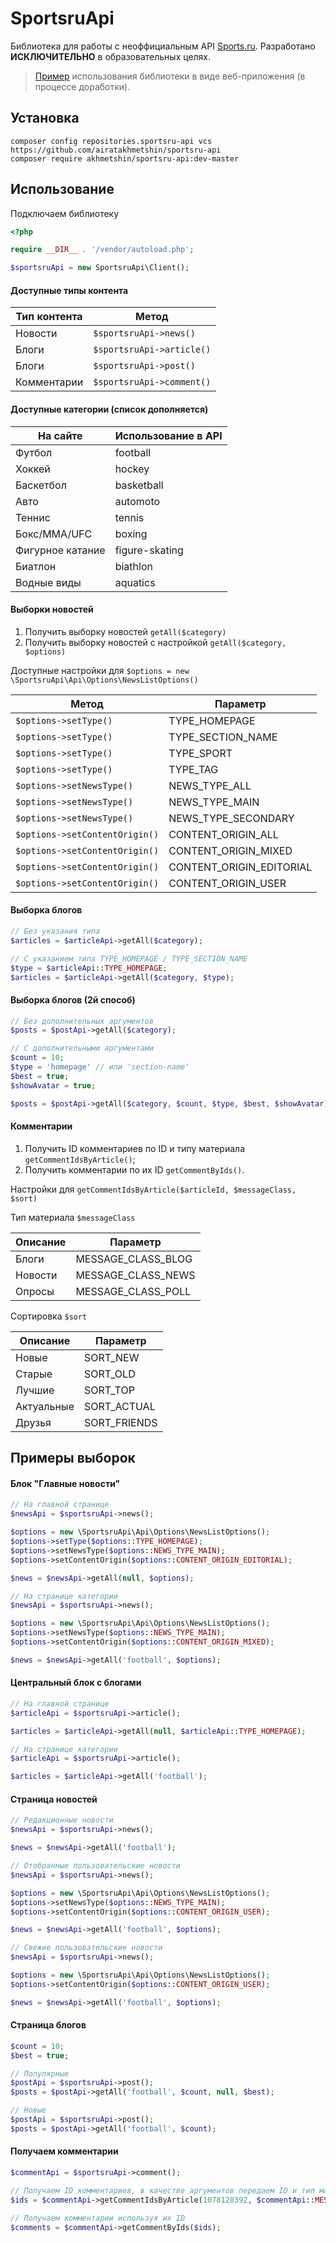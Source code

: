 # SportsruApi

Библиотека для работы с неоффициальным API [Sports.ru](https://www.sports.ru). Разработано **ИСКЛЮЧИТЕЛЬНО** в образовательных целях.

> [Пример](https://github.com/airatakhmetshin/sports-web) использования библиотеки в виде веб-приложения (в процессе доработки).

## Установка

```
composer config repositories.sportsru-api vcs https://github.com/airatakhmetshin/sportsru-api
composer require akhmetshin/sportsru-api:dev-master
```

## Использование

Подключаем библиотеку

```php
<?php

require __DIR__ . '/vendor/autoload.php';

$sportsruApi = new SportsruApi\Client();
```

#### Доступные типы контента

| Тип контента | Метод                     |
| ------------ | ------------------------- |
| Новости      | `$sportsruApi->news()`    |
| Блоги        | `$sportsruApi->article()` |
| Блоги        | `$sportsruApi->post()`    |
| Комментарии  | `$sportsruApi->comment()` |

#### Доступные категории (список дополняется)

| На сайте         | Использование в API |
| ---------------- | ------------------- |
| Футбол           | football            |
| Хоккей           | hockey              |
| Баскетбол        | basketball          |
| Авто             | automoto            |
| Теннис           | tennis              |
| Бокс/ММА/UFC     | boxing              |
| Фигурное катание | figure-skating      |
| Биатлон          | biathlon            |
| Водные виды      | aquatics            |

#### Выборки новостей
1. Получить выборку новостей `getAll($category)`
1. Получить выборку новостей с настройкой `getAll($category, $options)`

Доступные настройки для `$options = new \SportsruApi\Api\Options\NewsListOptions()`

| Метод                          | Параметр                 |
| ------------------------------ | ------------------------ |
| `$options->setType()`          | TYPE_HOMEPAGE            |
| `$options->setType()`          | TYPE_SECTION_NAME        |
| `$options->setType()`          | TYPE_SPORT               |
| `$options->setType()`          | TYPE_TAG                 |
| `$options->setNewsType()`      | NEWS_TYPE_ALL            |
| `$options->setNewsType()`      | NEWS_TYPE_MAIN           |
| `$options->setNewsType()`      | NEWS_TYPE_SECONDARY      |
| `$options->setContentOrigin()` | CONTENT_ORIGIN_ALL       |
| `$options->setContentOrigin()` | CONTENT_ORIGIN_MIXED     |
| `$options->setContentOrigin()` | CONTENT_ORIGIN_EDITORIAL |
| `$options->setContentOrigin()` | CONTENT_ORIGIN_USER      |

#### Выборка блогов
```php
// Без указания типа
$articles = $articleApi->getAll($category);

// С указанием типа TYPE_HOMEPAGE / TYPE_SECTION_NAME
$type = $articleApi::TYPE_HOMEPAGE;
$articles = $articleApi->getAll($category, $type);
```

#### Выборка блогов (2й способ)
```php
// Без дополнительных аргументов
$posts = $postApi->getAll($category);

// С дополнительными аргументами
$count = 10;
$type = 'homepage' // или 'section-name'
$best = true;
$showAvatar = true;

$posts = $postApi->getAll($category, $count, $type, $best, $showAvatar);
```

#### Комментарии
1. Получить ID комментариев по ID и типу материала `getCommentIdsByArticle()`;
1. Получить комментарии по их ID `getCommentByIds()`.

Настройки для `getCommentIdsByArticle($articleId, $messageClass, $sort)`

Тип материала `$messageClass`

| Описание | Параметр           |
| -------- | ------------------ |
| Блоги    | MESSAGE_CLASS_BLOG |
| Новости  | MESSAGE_CLASS_NEWS |
| Опросы   | MESSAGE_CLASS_POLL |

Сортировка `$sort`

| Описание   | Параметр     |
| ---------- | ------------ |
| Новые      | SORT_NEW     |
| Старые     | SORT_OLD     |
| Лучшие     | SORT_TOP     |
| Актуальные | SORT_ACTUAL  |
| Друзья     | SORT_FRIENDS |

## Примеры выборок

#### Блок "Главные новости"
```php
// На главной странице
$newsApi = $sportsruApi->news();

$options = new \SportsruApi\Api\Options\NewsListOptions();
$options->setType($options::TYPE_HOMEPAGE);
$options->setNewsType($options::NEWS_TYPE_MAIN);
$options->setContentOrigin($options::CONTENT_ORIGIN_EDITORIAL);

$news = $newsApi->getAll(null, $options);

// На странице категории
$newsApi = $sportsruApi->news();

$options = new \SportsruApi\Api\Options\NewsListOptions();
$options->setNewsType($options::NEWS_TYPE_MAIN);
$options->setContentOrigin($options::CONTENT_ORIGIN_MIXED);

$news = $newsApi->getAll('football', $options);
```

#### Центральный блок с блогами
```php
// На главной странице
$articleApi = $sportsruApi->article();

$articles = $articleApi->getAll(null, $articleApi::TYPE_HOMEPAGE);

// На странице категории
$articleApi = $sportsruApi->article();

$articles = $articleApi->getAll('football');
```

#### Страница новостей
```php
// Редакционные новости
$newsApi = $sportsruApi->news();

$news = $newsApi->getAll('football');

// Отобранные пользовательские новости
$newsApi = $sportsruApi->news();

$options = new \SportsruApi\Api\Options\NewsListOptions();
$options->setNewsType($options::NEWS_TYPE_MAIN);
$options->setContentOrigin($options::CONTENT_ORIGIN_USER);

$news = $newsApi->getAll('football', $options);

// Свежие пользовательские новости
$newsApi = $sportsruApi->news();

$options = new \SportsruApi\Api\Options\NewsListOptions();
$options->setContentOrigin($options::CONTENT_ORIGIN_USER);

$news = $newsApi->getAll('football', $options);
```

#### Страница блогов

```php
$count = 10;
$best = true;

// Популярные
$postApi = $sportsruApi->post();
$posts = $postApi->getAll('football', $count, null, $best);

// Новые
$postApi = $sportsruApi->post();
$posts = $postApi->getAll('football', $count);
```

#### Получаем комментарии

```php
$commentApi = $sportsruApi->comment();

// Получаем ID комментариев, в качестве аргументов передаем ID и тип материала
$ids = $commentApi->getCommentIdsByArticle(1078128392, $commentApi::MESSAGE_CLASS_NEWS);

// Получаем комментарии используя их ID 
$comments = $commentApi->getCommentByIds($ids);
```
